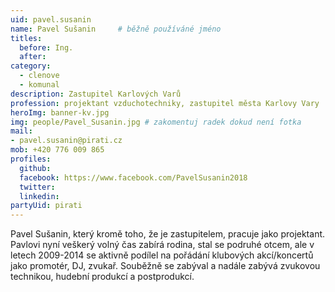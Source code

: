 ```yaml
---
uid: pavel.susanin
name: Pavel Sušanin  	# běžně používáné jméno
titles:
  before: Ing.
  after:
category:
  - clenove
  - komunal
description: Zastupitel Karlových Varů
profession: projektant vzduchotechniky, zastupitel města Karlovy Vary
heroImg: banner-kv.jpg
img: people/Pavel_Susanin.jpg # zakomentuj radek dokud není fotka
mail:
- pavel.susanin@pirati.cz
mob: +420 776 009 865
profiles:
  github:
  facebook: https://www.facebook.com/PavelSusanin2018
  twitter:
  linkedin:
partyUid: pirati
---
```


Pavel Sušanin, který kromě toho, že je zastupitelem, pracuje jako projektant. Pavlovi nyní veškerý volný čas zabírá rodina, stal se podruhé otcem, ale v letech 2009-2014 se aktivně podílel na pořádání klubových akcí/koncertů jako promotér, DJ, zvukař. Souběžně se zabýval a nadále zabývá zvukovou technikou, hudební produkcí a postprodukcí.
